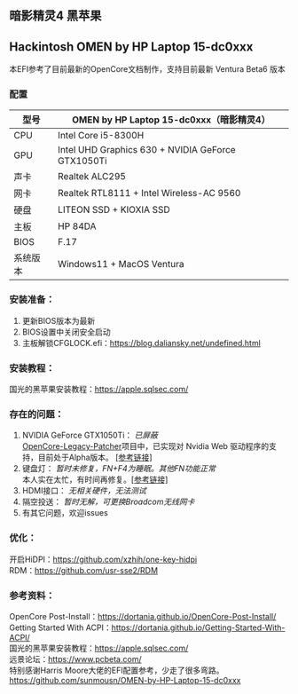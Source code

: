 ## 暗影精灵4 黑苹果 
## Hackintosh OMEN by HP Laptop 15-dc0xxx

本EFI参考了目前最新的OpenCore文档制作，支持目前最新 Ventura Beta6 版本  
  
### 配置
型号 | OMEN by HP Laptop 15-dc0xxx（暗影精灵4） 
---- | -----  
CPU | Intel Core i5-8300H  
GPU | Intel UHD Graphics 630 + NVIDIA GeForce GTX1050Ti  
声卡 | Realtek ALC295  
网卡 | Realtek RTL8111 + Intel Wireless-AC 9560  
硬盘 | LITEON SSD + KIOXIA SSD  
主板 | HP 84DA  
BIOS | F.17  
系统版本 | Windows11 + MacOS Ventura  

  
### 安装准备：  
1. 更新BIOS版本为最新  
2. BIOS设置中关闭安全启动  
3. 主板解锁CFGLOCK.efi：https://blog.daliansky.net/undefined.html  
  
  
### 安装教程：  
国光的黑苹果安装教程：https://apple.sqlsec.com/   
  
  
### 存在的问题：  
1. NVIDIA GeForce GTX1050Ti：   *已屏蔽*   
        [OpenCore-Legacy-Patcher](https://github.com/dortania/OpenCore-Legacy-Patcher)项目中，已实现对 Nvidia Web 驱动程序的支持，目前处于Alpha版本。  [[参考链接]](https://github.com/dortania/OpenCore-Legacy-Patcher/pull/993)  
2. 键盘灯：  *暂时未修复，FN+F4为睡眠。其他FN功能正常*  
        本人实在太忙，有时间再修复。[[参考链接]](https://github.com/daliansky/OC-little/tree/master/07-PS2%E9%94%AE%E7%9B%98%E6%98%A0%E5%B0%84%E5%8F%8A%E4%BA%AE%E5%BA%A6%E5%BF%AB%E6%8D%B7%E9%94%AE)  
3. HDMI接口：    *无相关硬件，无法测试*  
4. 隔空投送：    *暂时无解，可更换Broadcom无线网卡*  
5. 有其它问题，欢迎issues  
  
  
### 优化：  
开启HiDPI：https://github.com/xzhih/one-key-hidpi  
RDM：https://github.com/usr-sse2/RDM  
  
  
### 参考资料：  
OpenCore Post-Install：https://dortania.github.io/OpenCore-Post-Install/  
Getting Started With ACPI：https://dortania.github.io/Getting-Started-With-ACPI/  
国光的黑苹果安装教程：https://apple.sqlsec.com/  
远景论坛：https://www.pcbeta.com/  
特别感谢Harris Moore大佬的EFI配置参考，少走了很多弯路。https://github.com/sunmousn/OMEN-by-HP-Laptop-15-dc0xxx 
